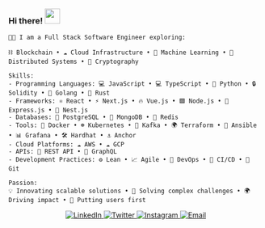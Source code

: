 ### Hi there! <img src="https://github.com/sudnyeshtalekar/sudnyeshtalekar/blob/master/Assets/Hi.gif" width="30px" height="30px">  
```plaintext
👨‍💻 I am a Full Stack Software Engineer exploring:

⛓️ Blockchain • ☁️ Cloud Infrastructure • 🤖 Machine Learning • 🔗 Distributed Systems • 🔐 Cryptography  

Skills:
- Programming Languages: 💻 JavaScript • 💻 TypeScript • 🐍 Python • 🔒 Solidity • 🐹 Golang • 🦀 Rust  
- Frameworks: ⚛️ React • ⚡ Next.js • 🔥 Vue.js • 🟩 Node.js • 🚀 Express.js • 🌟 Nest.js  
- Databases: 🐘 PostgreSQL • 🍃 MongoDB • 🔑 Redis  
- Tools: 🐳 Docker • ☸️ Kubernetes • 🔗 Kafka • 🌍 Terraform • 🔧 Ansible • 📊 Grafana • 🛠️ Hardhat • ⚓ Anchor  
- Cloud Platforms: ☁️ AWS • ☁️ GCP  
- APIs: 📡 REST API • 🚀 GraphQL  
- Development Practices: ⚙️ Lean • 📈 Agile • 🚀 DevOps • 🔄 CI/CD • 🔗 Git  

Passion:  
💡 Innovating scalable solutions • 🔧 Solving complex challenges • 🌍 Driving impact • 👥 Putting users first  
```
<div align="center">
  <a href="https://www.linkedin.com/in/l3lackcurtains/" target="_blank">
    <img src="https://img.shields.io/badge/LinkedIn-%230077B5.svg?style=for-the-badge&logo=linkedin&logoColor=white" alt="LinkedIn">
  </a>
  <a href="https://twitter.com/l3lackcurtains" target="_blank">
    <img src="https://img.shields.io/badge/Twitter-%231DA1F2.svg?style=for-the-badge&logo=twitter&logoColor=white" alt="Twitter">
  </a>
  <a href="https://instagram.com/l3lackcurtains/" target="_blank">
    <img src="https://img.shields.io/badge/Instagram-%23E4405F.svg?style=for-the-badge&logo=instagram&logoColor=white" alt="Instagram">
  </a>
  <a href="mailto:l3lackcurtains@gmail.com" target="_blank">
    <img src="https://img.shields.io/badge/Email-D14836?style=for-the-badge&logo=gmail&logoColor=white" alt="Email">
  </a>
</div>
